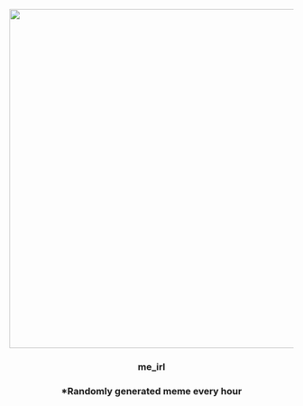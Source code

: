 <p align="center">
        <img src="https://i.redd.it/r0wvcibgxlg91.gif" width="600" height="600">
        </p>
        <h3 align="center">me_irl</h3>
        <h3 align="center">*Randomly generated meme every hour</h3>
    